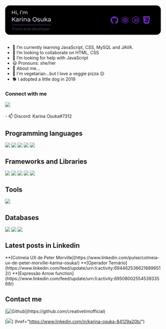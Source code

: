 ![I am Front-end Developer](https://github.com/kari-osk/kari-osk/blob/main/about_me.svg)
##

- 🌱 I’m currently learning JavaScript, CSS, MySQL and JAVA. 
- 👯 I’m looking to collaborate on HTML, CSS
- 🤔 I’m looking for help with JavaScript
- 😃 Pronouns: she/her
- 🌸 About me...
- 🥦 I'm vegetarian...but I love a veggie pizza 😉
- 🐕 I adopted a little dog in 2019

### Connect with me
<div>
  <a href="https://www.linkedin.com/in/karina-osuka-84129a20b/" target="_blank">
    <img src="https://img.shields.io/badge/LinkedIn-0077B5?style=for-the-badge&logo=linkedin&logoColor=white" target="_blank">
  </a>
<!--   <a href="https://github.com/kari-osk" target="_blank">
    <img src="https://img.shields.io/badge/GitHub-100000?style=for-the-badge&logo=github&logoColor=white" target="_blank">
  </a> -->
</div>   
<br>
- 📫 Discord: Karina Osuka#7312

<h2>Programming languages</h2>
<p>
  <img src="https://img.shields.io/badge/HTML5-E34F26?style=for-the-badge&logo=html5&logoColor=white" />
  <img src="https://img.shields.io/badge/CSS3-1572B6?style=for-the-badge&logo=css3&logoColor=white" />
  <img src="https://img.shields.io/badge/JavaScript-323330?style=for-the-badge&logo=javascript&logoColor=F7DF1E" />
  <img src="https://img.shields.io/badge/TypeScript-007ACC?style=for-the-badge&logo=typescript&logoColor=white" />
  <img src="https://img.shields.io/badge/json-5E5C5C?style=for-the-badge&logo=json&logoColor=white" />
</p>

<h2>Frameworks and Libraries</h2>
<p>
  <img src="https://img.shields.io/badge/React-20232A?style=for-the-badge&logo=react&logoColor=61DAFB" />
  <img src="https://img.shields.io/badge/next.js-000000?style=for-the-badge&logo=nextdotjs&logoColor=white" />
  <img src="https://img.shields.io/badge/Node.js-339933?style=for-the-badge&logo=nodedotjs&logoColor=white" />
  <img src="https://img.shields.io/badge/Bootstrap-563D7C?style=for-the-badge&logo=bootstrap&logoColor=white" />
  <img src="https://img.shields.io/badge/Tailwind_CSS-38B2AC?style=for-the-badge&logo=tailwind-css&logoColor=white" />
</p>

<h2>Tools</h2>
<p>
  <img src="https://img.shields.io/badge/Xcode-007ACC?style=flat-square&logo=Xcode&logoColor=white" />
</p>

<h2>Databases</h2>
<p>
  <img src="https://img.shields.io/badge/MySQL-00000F?style=for-the-badge&logo=mysql&logoColor=white" />
  <img src="https://img.shields.io/badge/PostgreSQL-316192?style=for-the-badge&logo=postgresql&logoColor=white" />
  <img src="https://img.shields.io/badge/MongoDB-4EA94B?style=for-the-badge&logo=mongodb&logoColor=white" />
</p>


<h2>Latest posts in Linkedin</h2>
**[Colmeia UX de Peter Morville](https://www.linkedin.com/pulse/colmeia-ux-de-peter-morville-karina-osuka/)
**[Operador Ternário](https://www.linkedin.com/feed/update/urn:li:activity:6944625366216896512/)
**[Expressão Arrow function](https://www.linkedin.com/feed/update/urn:li:activity:6950800255453933569/)

<h2>Contact me</h2>
[<img alt="Github" src="https://img.shields.io/badge/GitHub-%2312100E.svg?&style=for-the-badge&logo=Github&logoColor=white" />](https://github.com/creativetimofficial)

[<img src="https://img.shields.io/badge/LinkedIn-0077B5?style=for-the-badge&logo=linkedin&logoColor=white">]
(href="https://www.linkedin.com/in/karina-osuka-84129a20b/")

